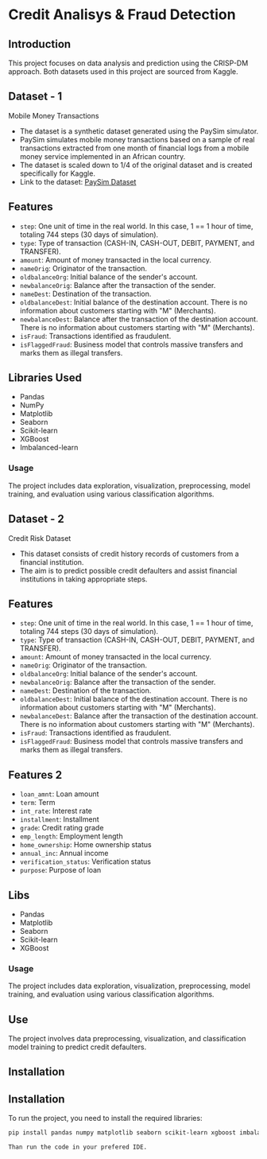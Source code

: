 
# Credit Analisys & Fraud Detection

## Introduction
This project focuses on data analysis and prediction using the CRISP-DM approach. Both datasets used in this project are sourced from Kaggle.




## Dataset - 1
 Mobile Money Transactions
- The dataset is a synthetic dataset generated using the PaySim simulator.
- PaySim simulates mobile money transactions based on a sample of real transactions extracted from one month of financial logs from a mobile money service implemented in an African country.
- The dataset is scaled down to 1/4 of the original dataset and is created specifically for Kaggle.
- Link to the dataset: [PaySim Dataset](https://www.kaggle.com/datasets/ealaxi/paysim1)


## Features

- `step`: One unit of time in the real world. In this case, 1 == 1 hour of time, totaling 744 steps (30 days of simulation).
- `type`: Type of transaction (CASH-IN, CASH-OUT, DEBIT, PAYMENT, and TRANSFER).
- `amount`: Amount of money transacted in the local currency.
- `nameOrig`: Originator of the transaction.
- `oldbalanceOrg`: Initial balance of the sender's account.
- `newbalanceOrig`: Balance after the transaction of the sender.
- `nameDest`: Destination of the transaction.
- `oldbalanceDest`: Initial balance of the destination account. There is no information about customers starting with "M" (Merchants).
- `newbalanceDest`: Balance after the transaction of the destination account. There is no information about customers starting with "M" (Merchants).
- `isFraud`: Transactions identified as fraudulent.
- `isFlaggedFraud`: Business model that controls massive transfers and marks them as illegal transfers.
## Libraries Used

- Pandas
- NumPy
- Matplotlib
- Seaborn
- Scikit-learn
- XGBoost
- Imbalanced-learn
### Usage
The project includes data exploration, visualization, preprocessing, model training, and evaluation using various classification algorithms.
## Dataset - 2
Credit Risk Dataset

- This dataset consists of credit history records of customers from a financial institution.
- The aim is to predict possible credit defaulters and assist financial institutions in taking appropriate steps.
## Features

- `step`: One unit of time in the real world. In this case, 1 == 1 hour of time, totaling 744 steps (30 days of simulation).
- `type`: Type of transaction (CASH-IN, CASH-OUT, DEBIT, PAYMENT, and TRANSFER).
- `amount`: Amount of money transacted in the local currency.
- `nameOrig`: Originator of the transaction.
- `oldbalanceOrg`: Initial balance of the sender's account.
- `newbalanceOrig`: Balance after the transaction of the sender.
- `nameDest`: Destination of the transaction.
- `oldbalanceDest`: Initial balance of the destination account. There is no information about customers starting with "M" (Merchants).
- `newbalanceDest`: Balance after the transaction of the destination account. There is no information about customers starting with "M" (Merchants).
- `isFraud`: Transactions identified as fraudulent.
- `isFlaggedFraud`: Business model that controls massive transfers and marks them as illegal transfers.
## Features 2

- `loan_amnt`: Loan amount
- `term`: Term
- `int_rate`: Interest rate
- `installment`: Installment
- `grade`: Credit rating grade
- `emp_length`: Employment length
- `home_ownership`: Home ownership status
- `annual_inc`: Annual income
- `verification_status`: Verification status
- `purpose`: Purpose of loan


## Libs

- Pandas
- Matplotlib
- Seaborn
- Scikit-learn
- XGBoost
### Usage
The project includes data exploration, visualization, preprocessing, model training, and evaluation using various classification algorithms.
## Use

The project involves data preprocessing, visualization, and classification model training to predict credit defaulters.
## Installation

## Installation
To run the project, you need to install the required libraries:

```bash
pip install pandas numpy matplotlib seaborn scikit-learn xgboost imbalanced-learn plotly

Than run the code in your prefered IDE.